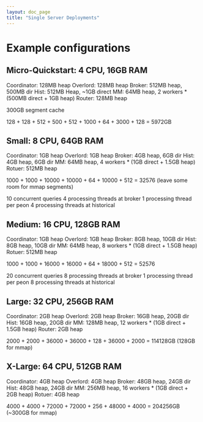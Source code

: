 ```yaml
---
layout: doc_page
title: "Single Server Deployments"
---
```


# Example configurations


Micro-Quickstart: 4 CPU, 16GB RAM
------------

Coordinator: 128MB heap
Overlord: 128MB heap
Broker: 512MB heap, 500MB dir 
Hist: 512MB Heap, ~1GB direct
MM: 64MB heap, 2 workers * (500MB direct + 1GB heap)
Router: 128MB heap

300GB segment cache

128 + 128 + 512 + 500 + 512 + 1000 + 64 + 3000 + 128 = 5972GB



Small: 8 CPU, 64GB RAM
------------

Coordinator: 1GB heap
Overlord: 1GB heap
Broker: 4GB heap, 6GB dir
Hist: 4GB heap, 6GB dir
MM: 64MB heap, 4 workers * (1GB direct + 1.5GB heap)
Rotuer: 512MB heap

1000 + 1000 + 10000 + 10000 + 64 + 10000 + 512 = 32576 (leave some room for mmap segments)

10 concurrent queries
4 processing threads at broker
1 processing thread per peon
4 processing threads at historical



Medium: 16 CPU, 128GB RAM
------------
Coordinator: 1GB heap
Overlord: 1GB heap
Broker: 8GB heap, 10GB dir
Hist: 8GB heap, 10GB dir
MM: 64MB heap, 8 workers * (1GB direct + 1.5GB heap)
Rotuer: 512MB heap

1000 + 1000 + 16000 + 16000 + 64 + 18000 + 512 = 52576

20 concurrent queries
8 processing threads at broker
1 processing thread per peon
8 processing threads at historical




Large: 32 CPU, 256GB RAM
------------
Coordinator: 2GB heap
Overlord: 2GB heap
Broker: 16GB heap, 20GB dir
Hist: 16GB heap, 20GB dir
MM: 128MB heap, 12 workers * (1GB direct + 1.5GB heap)
Router: 2GB heap

2000 + 2000 + 36000 + 36000 + 128 + 36000 + 2000 = 114128GB (128GB for mmap)




X-Large: 64 CPU, 512GB RAM
------------
Coordinator: 4GB heap
Overlord: 4GB heap
Broker: 48GB heap, 24GB dir
Hist: 48GB heap, 24GB dir
MM: 256MB heap, 16 workers * (1GB direct + 2GB heap)
Rotuer: 4GB heap

4000 + 4000 + 72000 + 72000 + 256 + 48000 + 4000 = 204256GB (~300GB for mmap)